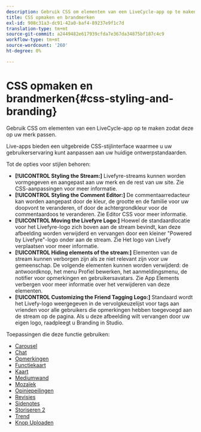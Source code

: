 ```yaml
---
description: Gebruik CSS om elementen van een LiveCycle-app op te maken zodat deze op uw merk passen.
title: CSS opmaken en brandmerken
exl-id: 908c31a3-dc91-42a0-baf4-89237e9f1c7d
translation-type: tm+mt
source-git-commit: a2449482e617939cfda7e367da34875bf187c4c9
workflow-type: tm+mt
source-wordcount: '260'
ht-degree: 0%

---
```


# CSS opmaken en brandmerken{#css-styling-and-branding}

Gebruik CSS om elementen van een LiveCycle-app op te maken zodat deze op uw merk passen.

Live-apps bieden een uitgebreide CSS-stijlinterface waarmee u uw gebruikerservaring kunt aanpassen aan uw huidige ontwerpstandaarden.

Tot de opties voor stijlen behoren:

* **[!UICONTROL Styling the Stream:]** Livefyre-streams kunnen worden vormgegeven en aangepast aan uw merk en de rest van uw site. Zie CSS-aanpassingen voor meer informatie.
* **[!UICONTROL Styling the Comment Editor:]** De commentaarredacteur kan worden aangepast door de kleur, de grootte en de familie voor uw doopvont te veranderen, of door de achtergrondkleur voor de commentaardoos te veranderen. Zie Editor CSS voor meer informatie.
* **[!UICONTROL Moving the Livefyre Logo:]** Hoewel de standaardlocatie voor het Livefyre-logo zich boven aan de stream bevindt, kan deze afbeelding worden verwijderd en vervangen door een kleiner &quot;Powered by Livefyre&quot;-logo onder aan de stream. Zie Het logo van Livefy verplaatsen voor meer informatie.
* **[!UICONTROL Hiding elements of the stream:]** Elementen van de stream kunnen verborgen zijn als ze niet relevant zijn voor uw gemeenschap. De volgende elementen kunnen worden verwijderd: de antwoordknop, het menu Profiel bewerken, het aanmeldingsmenu, de notifier voor opmerkingen en gebruikersavatars. Zie App Elements verbergen voor meer informatie over het verwijderen van deze elementen.
* **[!UICONTROL Customizing the Friend Tagging Logo:]** Standaard wordt het Livefy-logo weergegeven in de vervolgkeuzelijst voor tags aan vrienden voor alle gebruikers die opmerkingen hebben toegevoegd aan de stream op de pagina. Als u deze afbeelding wilt vervangen door uw eigen logo, raadpleegt u Branding in Studio.

Toepassingen die deze functie gebruiken:

* [Carousel](/help/using/c-about-apps/c-carousel-app/c-carousel-app.md#c_carousel_app)
* [Chat](/help/using/c-about-apps/c-chat-app/c-chat-app.md#c_chat_app)
* [Opmerkingen](/help/using/c-about-apps/c-comments/c-comments.md)
* [Functiekaart](/help/using/c-about-apps/c-feature-card-app/c-feature-card-app.md#c_feature_card_app)
* [Kaart](/help/using/c-about-apps/c-map-app/c-map-app.md#c_map_app)
* [Mediumwand](/help/using/c-about-apps/c-media-wall-app/c-media-wall-app.md#c_media_wall_app)
* [Mozaïek](/help/using/c-about-apps/c-mosaic-app/c-mosaic-app.md#c_mosaic_app)
* [Opiniepeilingen](/help/using/c-about-apps/c-polls-app/c-polls-app.md#c_polls_app)
* [Revisies](/help/using/c-about-apps/c-reviews-app/c-reviews-app.md#c_reviews_app)
* [Sidenotes](/help/using/c-about-apps/c-sidenotes-app/c-sidenotes-app.md#c_sidenotes_app)
* [Storiseren 2](/help/using/c-about-apps/c-storify2/c-storify2.md#c_storify2)
* [Trend](/help/using/c-about-apps/c-trending-app/c-trending-app.md#c_trending_app)
* [Knop Uploaden](/help/using/c-about-apps/c-upload-button-app/c-upload-button-app.md#c_upload_button_app)
